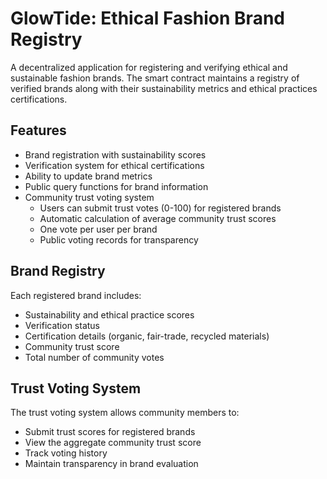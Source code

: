 # GlowTide: Ethical Fashion Brand Registry

A decentralized application for registering and verifying ethical and sustainable fashion brands. The smart contract maintains a registry of verified brands along with their sustainability metrics and ethical practices certifications.

## Features
- Brand registration with sustainability scores
- Verification system for ethical certifications
- Ability to update brand metrics
- Public query functions for brand information
- Community trust voting system
  - Users can submit trust votes (0-100) for registered brands
  - Automatic calculation of average community trust scores
  - One vote per user per brand
  - Public voting records for transparency

## Brand Registry
Each registered brand includes:
- Sustainability and ethical practice scores
- Verification status
- Certification details (organic, fair-trade, recycled materials)
- Community trust score
- Total number of community votes

## Trust Voting System
The trust voting system allows community members to:
- Submit trust scores for registered brands
- View the aggregate community trust score
- Track voting history
- Maintain transparency in brand evaluation
